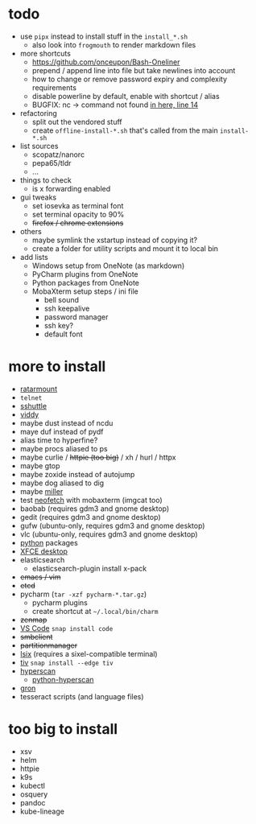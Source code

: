 # todo

* use `pipx` instead to install stuff in the `install_*.sh`
  * also look into `frogmouth` to render markdown files
* more shortcuts
  * https://github.com/onceupon/Bash-Oneliner
  * prepend / append line into file but take newlines into account
  * how to change or remove password expiry and complexity requirements
  * disable powerline by default, enable with shortcut / alias
  * BUGFIX: nc -> command not found [in here, line 14](install-rhel.sh)
* refactoring
  * split out the vendored stuff
  * create `offline-install-*.sh` that's called from the main `install-*.sh`
* list sources
  * scopatz/nanorc
  * pepa65/tldr
  * ...
* things to check
  * is x forwarding enabled
* gui tweaks
  * set iosevka as terminal font
  * set terminal opacity to 90%
  * ~~firefox / chrome extensions~~
* others
  * maybe symlink the xstartup instead of copying it?
  * create a folder for utility scripts and mount it to local bin
* add lists
  * Windows setup from OneNote (as markdown)
  * PyCharm plugins from OneNote
  * Python packages from OneNote
  * MobaXterm setup steps / ini file
    * bell sound
    * ssh keepalive
    * password manager
    * ssh key?
    * default font

# more to install

* [ratarmount](https://github.com/mxmlnkn/ratarmount)
* `telnet`
* [sshuttle](https://github.com/sshuttle/sshuttle)
* [viddy](https://github.com/sachaos/viddy)
* maybe dust instead of ncdu
* maye duf instead of pydf
* alias time to hyperfine?
* maybe procs aliased to ps
* maybe curlie / ~~httpie (too big)~~ / xh / hurl / httpx
* maybe gtop
* maybe zoxide instead of autojump
* maybe dog aliased to dig
* maybe [miller](https://github.com/johnkerl/miller)
* test [neofetch](https://github.com/dylanaraps/neofetch) with mobaxterm (imgcat too)
* baobab (requires gdm3 and gnome desktop)
* gedit (requires gdm3 and gnome desktop)
* gufw (ubuntu-only, requires gdm3 and gnome desktop)
* vlc (ubuntu-only, requires gdm3 and gnome desktop)
* [python](#set-up-python) packages
* [XFCE desktop](#xfce)
* elasticsearch
  * elasticsearch-plugin install x-pack
* ~~emacs / vim~~
* ~~etcd~~
* pycharm (`tar -xzf pycharm-*.tar.gz`)
  * pycharm plugins
  * create shortcut at `~/.local/bin/charm`
* ~~zenmap~~
* [VS Code](https://code.visualstudio.com/docs/setup/linux)
  `snap install code`
* ~~smbclient~~
* ~~partitionmanager~~
* [lsix](https://github.com/hackerb9/lsix)
  (requires a sixel-compatible terminal)
* [tiv](https://github.com/stefanhaustein/TerminalImageViewer)
  `snap install --edge tiv`
* [hyperscan](https://www.hyperscan.io/downloads/)
  * [python-hyperscan](https://python-hyperscan.readthedocs.io/en/latest/)
* [gron](https://github.com/tomnomnom/gron)
* tesseract scripts (and language files)

# too big to install

* xsv
* helm
* httpie
* k9s
* kubectl
* osquery
* pandoc
* kube-lineage

